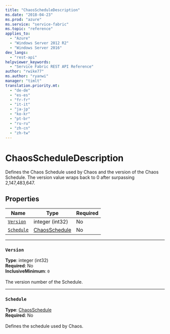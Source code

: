 ```yaml
---
title: "ChaosScheduleDescription"
ms.date: "2018-04-23"
ms.prod: "azure"
ms.service: "service-fabric"
ms.topic: "reference"
applies_to: 
  - "Azure"
  - "Windows Server 2012 R2"
  - "Windows Server 2016"
dev_langs: 
  - "rest-api"
helpviewer_keywords: 
  - "Service Fabric REST API Reference"
author: "rwike77"
ms.author: "ryanwi"
manager: "timlt"
translation.priority.mt: 
  - "de-de"
  - "es-es"
  - "fr-fr"
  - "it-it"
  - "ja-jp"
  - "ko-kr"
  - "pt-br"
  - "ru-ru"
  - "zh-cn"
  - "zh-tw"
---
```

# ChaosScheduleDescription

Defines the Chaos Schedule used by Chaos and the version of the Chaos Schedule. The version value wraps back to 0 after surpassing 2,147,483,647.

## Properties
| Name | Type | Required |
| --- | --- | --- |
| [`Version`](#version) | integer (int32) | No |
| [`Schedule`](#schedule) | [ChaosSchedule](sfclient-v62-model-chaosschedule.md) | No |

____
### `Version`
__Type__: integer (int32) <br/>
__Required__: No<br/>
__InclusiveMinimum__: `0` <br/>
<br/>
The version number of the Schedule.

____
### `Schedule`
__Type__: [ChaosSchedule](sfclient-v62-model-chaosschedule.md) <br/>
__Required__: No<br/>
<br/>
Defines the schedule used by Chaos.
